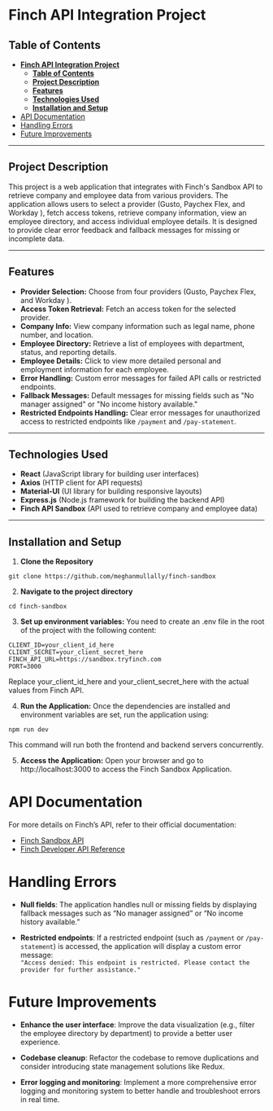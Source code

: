 # **Finch API Integration Project**

## **Table of Contents**
- [**Finch API Integration Project**](#finch-api-integration-project)
  - [**Table of Contents**](#table-of-contents)
  - [**Project Description**](#project-description)
  - [**Features**](#features)
  - [**Technologies Used**](#technologies-used)
  - [**Installation and Setup**](#installation-and-setup)
- [API Documentation](#api-documentation)
- [Handling Errors](#handling-errors)
- [Future Improvements](#future-improvements)

---

## **Project Description**

This project is a web application that integrates with Finch's Sandbox API to retrieve company and employee data from various providers. The application allows users to select a provider (Gusto, Paychex Flex, and Workday ), fetch access tokens, retrieve company information, view an employee directory, and access individual employee details. It is designed to provide clear error feedback and fallback messages for missing or incomplete data.

---

## **Features**

- **Provider Selection:** Choose from four providers (Gusto, Paychex Flex, and Workday ).
- **Access Token Retrieval:** Fetch an access token for the selected provider.
- **Company Info:** View company information such as legal name, phone number, and location.
- **Employee Directory:** Retrieve a list of employees with department, status, and reporting details.
- **Employee Details:** Click to view more detailed personal and employment information for each employee.
- **Error Handling:** Custom error messages for failed API calls or restricted endpoints.
- **Fallback Messages:** Default messages for missing fields such as "No manager assigned" or "No income history available."
- **Restricted Endpoints Handling:** Clear error messages for unauthorized access to restricted endpoints like `/payment` and `/pay-statement`.

---

## **Technologies Used**

- **React** (JavaScript library for building user interfaces)
- **Axios** (HTTP client for API requests)
- **Material-UI** (UI library for building responsive layouts)
- **Express.js** (Node.js framework for building the backend API)
- **Finch API Sandbox** (API used to retrieve company and employee data)

---

## **Installation and Setup**

1. **Clone the Repository**
```
git clone https://github.com/meghanmullally/finch-sandbox
```

2.	**Navigate to the project directory**
```
cd finch-sandbox
```

3. **Set up environment variables:**
You need to create an .env file in the root of the project with the following content:
```
CLIENT_ID=your_client_id_here
CLIENT_SECRET=your_client_secret_here
FINCH_API_URL=https://sandbox.tryfinch.com
PORT=3000
```
Replace your_client_id_here and your_client_secret_here with the actual values from Finch API.

4. **Run the Application:**
Once the dependencies are installed and environment variables are set, run the application using:

```
npm run dev
```

This command will run both the frontend and backend servers concurrently.

5. **Access the Application:**
Open your browser and go to http://localhost:3000 to access the Finch Sandbox Application.

# API Documentation

For more details on Finch’s API, refer to their official documentation:

- [Finch Sandbox API](https://sandbox.tryfinch.com/)
- [Finch Developer API Reference](https://developer.tryfinch.com/api-reference/organization/company)

# Handling Errors

- **Null fields**: The application handles null or missing fields by displaying fallback messages such as “No manager assigned” or “No income history available.”
  
- **Restricted endpoints**: If a restricted endpoint (such as `/payment` or `/pay-statement`) is accessed, the application will display a custom error message:  
  `"Access denied: This endpoint is restricted. Please contact the provider for further assistance."`

# Future Improvements

- **Enhance the user interface**: Improve the data visualization (e.g., filter the employee directory by department) to provide a better user experience.

- **Codebase cleanup**: Refactor the codebase to remove duplications and consider introducing state management solutions like Redux.

- **Error logging and monitoring**: Implement a more comprehensive error logging and monitoring system to better handle and troubleshoot errors in real time.
